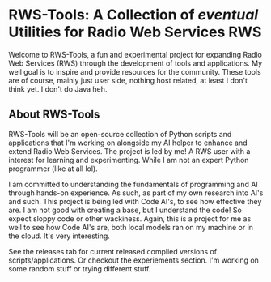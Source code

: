 # RWS-Tools: A Collection of *eventual* Utilities for Radio Web Services RWS
Welcome to RWS-Tools, a fun and experimental project for expanding Radio Web Services (RWS) through the development of tools and applications. My well goal is to inspire and provide resources for the community.
These tools are of course, mainly just user side, nothing host related, at least I don't think yet. I don't do Java heh.

## About RWS-Tools 
RWS-Tools will be an open-source collection of Python scripts and applications that I'm working on alongside my AI helper to enhance and extend Radio Web Services. The project is led by me! A RWS user with a interest for learning and experimenting. While I am not an expert 
Python programmer (like at all lol). 

I am committed to understanding the fundamentals of programming and AI through hands-on experience. As such, as part of my own research into AI's and such. This project is being led with Code AI's, to see how effective they are. I am not good with creating a base, but I understand the code! So expect sloppy code or other wackiness. Again, this is a project for me as well to see how Code AI's are, both local models ran on my machine or in the cloud. It's very interesting. 

See the releases tab for current released complied versions of scripts/applications. Or checkout the experiements section. I'm working on some random stuff or trying different stuff.

